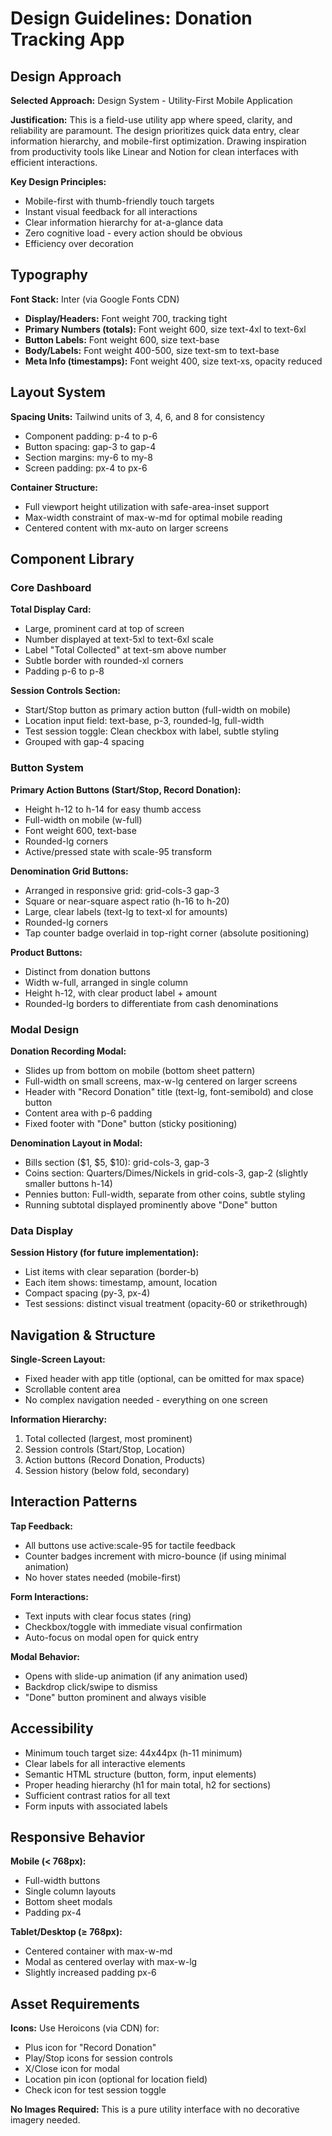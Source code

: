 # Design Guidelines: Donation Tracking App

## Design Approach

**Selected Approach:** Design System - Utility-First Mobile Application

**Justification:** This is a field-use utility app where speed, clarity, and reliability are paramount. The design prioritizes quick data entry, clear information hierarchy, and mobile-first optimization. Drawing inspiration from productivity tools like Linear and Notion for clean interfaces with efficient interactions.

**Key Design Principles:**
- Mobile-first with thumb-friendly touch targets
- Instant visual feedback for all interactions
- Clear information hierarchy for at-a-glance data
- Zero cognitive load - every action should be obvious
- Efficiency over decoration

## Typography

**Font Stack:** Inter (via Google Fonts CDN)
- **Display/Headers:** Font weight 700, tracking tight
- **Primary Numbers (totals):** Font weight 600, size text-4xl to text-6xl
- **Button Labels:** Font weight 600, size text-base
- **Body/Labels:** Font weight 400-500, size text-sm to text-base
- **Meta Info (timestamps):** Font weight 400, size text-xs, opacity reduced

## Layout System

**Spacing Units:** Tailwind units of 3, 4, 6, and 8 for consistency
- Component padding: p-4 to p-6
- Button spacing: gap-3 to gap-4
- Section margins: my-6 to my-8
- Screen padding: px-4 to px-6

**Container Structure:**
- Full viewport height utilization with safe-area-inset support
- Max-width constraint of max-w-md for optimal mobile reading
- Centered content with mx-auto on larger screens

## Component Library

### Core Dashboard

**Total Display Card:**
- Large, prominent card at top of screen
- Number displayed at text-5xl to text-6xl scale
- Label "Total Collected" at text-sm above number
- Subtle border with rounded-xl corners
- Padding p-6 to p-8

**Session Controls Section:**
- Start/Stop button as primary action button (full-width on mobile)
- Location input field: text-base, p-3, rounded-lg, full-width
- Test session toggle: Clean checkbox with label, subtle styling
- Grouped with gap-4 spacing

### Button System

**Primary Action Buttons (Start/Stop, Record Donation):**
- Height h-12 to h-14 for easy thumb access
- Full-width on mobile (w-full)
- Font weight 600, text-base
- Rounded-lg corners
- Active/pressed state with scale-95 transform

**Denomination Grid Buttons:**
- Arranged in responsive grid: grid-cols-3 gap-3
- Square or near-square aspect ratio (h-16 to h-20)
- Large, clear labels (text-lg to text-xl for amounts)
- Rounded-lg corners
- Tap counter badge overlaid in top-right corner (absolute positioning)

**Product Buttons:**
- Distinct from donation buttons
- Width w-full, arranged in single column
- Height h-12, with clear product label + amount
- Rounded-lg borders to differentiate from cash denominations

### Modal Design

**Donation Recording Modal:**
- Slides up from bottom on mobile (bottom sheet pattern)
- Full-width on small screens, max-w-lg centered on larger screens
- Header with "Record Donation" title (text-lg, font-semibold) and close button
- Content area with p-6 padding
- Fixed footer with "Done" button (sticky positioning)

**Denomination Layout in Modal:**
- Bills section ($1, $5, $10): grid-cols-3, gap-3
- Coins section: Quarters/Dimes/Nickels in grid-cols-3, gap-2 (slightly smaller buttons h-14)
- Pennies button: Full-width, separate from other coins, subtle styling
- Running subtotal displayed prominently above "Done" button

### Data Display

**Session History (for future implementation):**
- List items with clear separation (border-b)
- Each item shows: timestamp, amount, location
- Compact spacing (py-3, px-4)
- Test sessions: distinct visual treatment (opacity-60 or strikethrough)

## Navigation & Structure

**Single-Screen Layout:**
- Fixed header with app title (optional, can be omitted for max space)
- Scrollable content area
- No complex navigation needed - everything on one screen

**Information Hierarchy:**
1. Total collected (largest, most prominent)
2. Session controls (Start/Stop, Location)
3. Action buttons (Record Donation, Products)
4. Session history (below fold, secondary)

## Interaction Patterns

**Tap Feedback:**
- All buttons use active:scale-95 for tactile feedback
- Counter badges increment with micro-bounce (if using minimal animation)
- No hover states needed (mobile-first)

**Form Interactions:**
- Text inputs with clear focus states (ring)
- Checkbox/toggle with immediate visual confirmation
- Auto-focus on modal open for quick entry

**Modal Behavior:**
- Opens with slide-up animation (if any animation used)
- Backdrop click/swipe to dismiss
- "Done" button prominent and always visible

## Accessibility

- Minimum touch target size: 44x44px (h-11 minimum)
- Clear labels for all interactive elements
- Semantic HTML structure (button, form, input elements)
- Proper heading hierarchy (h1 for main total, h2 for sections)
- Sufficient contrast ratios for all text
- Form inputs with associated labels

## Responsive Behavior

**Mobile (< 768px):**
- Full-width buttons
- Single column layouts
- Bottom sheet modals
- Padding px-4

**Tablet/Desktop (≥ 768px):**
- Centered container with max-w-md
- Modal as centered overlay with max-w-lg
- Slightly increased padding px-6

## Asset Requirements

**Icons:** Use Heroicons (via CDN) for:
- Plus icon for "Record Donation"
- Play/Stop icons for session controls
- X/Close icon for modal
- Location pin icon (optional for location field)
- Check icon for test session toggle

**No Images Required:** This is a pure utility interface with no decorative imagery needed.